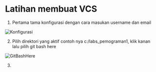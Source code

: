 # Latihan membuat VCS

1. Pertama tama konfigurasi dengan cara masukan username dan email

![Konfigurasi](https://user-images.githubusercontent.com/115516820/195136379-e2e30161-46e0-48c0-ba1b-07e13864747e.jpg)

2. Pilih direktori yang aktif contoh nya c:/labs_pemograman1, klik kanan lalu pilih git bash here

![GitBashHere](https://user-images.githubusercontent.com/115516820/195137155-aa394398-bfea-417e-94df-04e9dbeedb94.jpg)

3.
